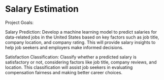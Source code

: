 # Salary Estimation 
Project Goals:

Salary Prediction: Develop a machine learning model to predict salaries for data-related jobs in the United States based on key factors such as job title, company location, and company rating. This will provide salary insights to help job seekers and employers make informed decisions.

Satisfaction Classification: Classify whether a predicted salary is satisfactory or not, considering factors like job title, company reviews, and location. This classification will assist job seekers in evaluating compensation fairness and making better career choices.
